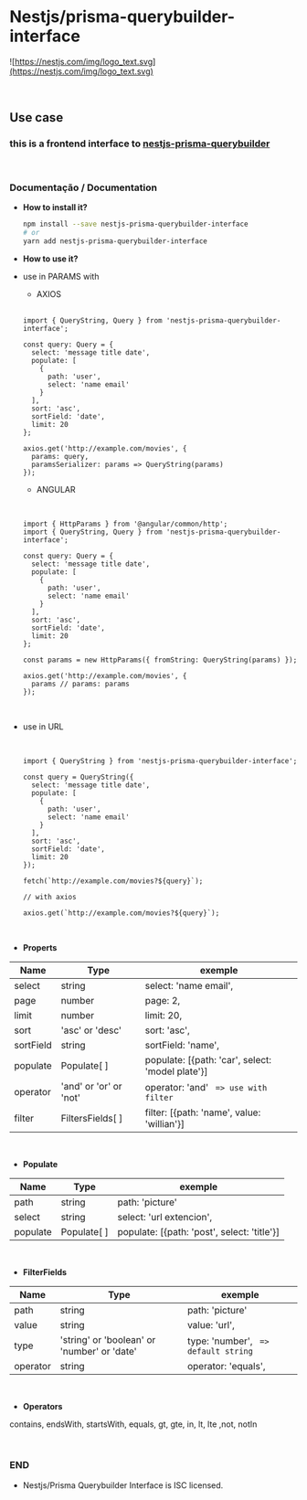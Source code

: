 # Nestjs/prisma-querybuilder-interface

![https://nestjs.com/img/logo_text.svg](https://nestjs.com/img/logo_text.svg)

<br/>

## Use case

### this is a frontend interface to [nestjs-prisma-querybuilder](https://github.com/HarielThums/nestjs-prisma-querybuilder)

<br/>

### Documentação / Documentation

- **How to install it?**

  ```sh
  npm install --save nestjs-prisma-querybuilder-interface
  # or
  yarn add nestjs-prisma-querybuilder-interface
  ```

- **How to use it?**

- use in PARAMS with

  - AXIOS

  <br/>

  ```tsx
  import { QueryString, Query } from 'nestjs-prisma-querybuilder-interface';

  const query: Query = {
    select: 'message title date',
    populate: [
      {
        path: 'user',
        select: 'name email'
      }
    ],
    sort: 'asc',
    sortField: 'date',
    limit: 20
  };

  axios.get('http://example.com/movies', {
    params: query,
    paramsSerializer: params => QueryString(params)
  });
  ```

  - ANGULAR

    <br/>

  ```tsx
  import { HttpParams } from '@angular/common/http';
  import { QueryString, Query } from 'nestjs-prisma-querybuilder-interface';

  const query: Query = {
    select: 'message title date',
    populate: [
      {
        path: 'user',
        select: 'name email'
      }
    ],
    sort: 'asc',
    sortField: 'date',
    limit: 20
  };

  const params = new HttpParams({ fromString: QueryString(params) });

  axios.get('http://example.com/movies', {
    params // params: params
  });
  ```

  <br/>

- use in URL

  <br/>

  ```tsx
  import { QueryString } from 'nestjs-prisma-querybuilder-interface';

  const query = QueryString({
    select: 'message title date',
    populate: [
      {
        path: 'user',
        select: 'name email'
      }
    ],
    sort: 'asc',
    sortField: 'date',
    limit: 20
  });

  fetch(`http://example.com/movies?${query}`);

  // with axios

  axios.get(`http://example.com/movies?${query}`);
  ```

  <br/>

- **Properts**

| Name      | Type                   | exemple                                          |
| --------- | ---------------------- | ------------------------------------------------ |
| select    | string                 | select: 'name email',                            |
| page      | number                 | page: 2,                                         |
| limit     | number                 | limit: 20,                                       |
| sort      | 'asc' or 'desc'        | sort: 'asc',                                     |
| sortField | string                 | sortField: 'name',                               |
| populate  | Populate[ ]            | populate: [{path: 'car', select: 'model plate'}] |
| operator  | 'and' or 'or' or 'not' | operator: 'and' ` => use with filter`            |
| filter    | FiltersFields[ ]       | filter: [{path: 'name', value: 'willian'}]       |

  <br/>

- **Populate**

| Name     | Type        | exemple                                     |
| -------- | ----------- | ------------------------------------------- |
| path     | string      | path: 'picture'                             |
| select   | string      | select: 'url extencion',                    |
| populate | Populate[ ] | populate: [{path: 'post', select: 'title'}] |

  <br/>

- **FilterFields**

| Name     | Type                                        | exemple                              |
| -------- | ------------------------------------------- | ------------------------------------ |
| path     | string                                      | path: 'picture'                      |
| value    | string                                      | value: 'url',                        |
| type     | 'string' or 'boolean' or 'number' or 'date' | type: 'number', ` => default string` |
| operator | string                                      | operator: 'equals',                  |

  <br/>

- **Operators**

contains, endsWith, startsWith, equals, gt, gte, in, lt, lte ,not, notIn

  <br/>

### END

- Nestjs/Prisma Querybuilder Interface is ISC licensed.
